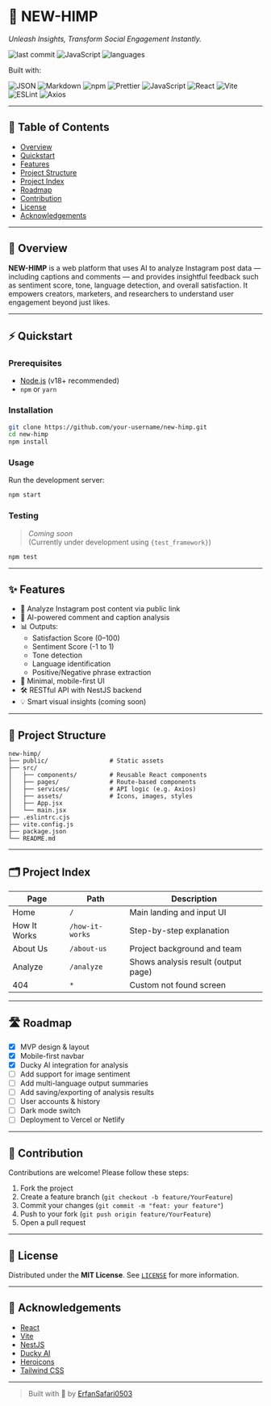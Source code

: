 # 🚀 NEW-HIMP

_Unleash Insights, Transform Social Engagement Instantly._

![last commit](https://img.shields.io/github/last-commit/ErfanSafari0503/new-himp?style=flat-square)
![JavaScript](https://img.shields.io/badge/javascript-98%25-yellow?style=flat-square)
![languages](https://img.shields.io/github/languages/count/ErfanSafari0503/new-himp?style=flat-square)

Built with:

![JSON](https://img.shields.io/badge/JSON-000?style=flat&logo=json)
![Markdown](https://img.shields.io/badge/Markdown-000?style=flat&logo=markdown)
![npm](https://img.shields.io/badge/npm-CB3837?style=flat&logo=npm&logoColor=white)
![Prettier](https://img.shields.io/badge/Prettier-F7B93E?style=flat&logo=prettier&logoColor=black)
![JavaScript](https://img.shields.io/badge/JavaScript-F7DF1E?style=flat&logo=javascript&logoColor=black)
![React](https://img.shields.io/badge/React-61DAFB?style=flat&logo=react&logoColor=black)
![Vite](https://img.shields.io/badge/Vite-646CFF?style=flat&logo=vite&logoColor=white)
![ESLint](https://img.shields.io/badge/ESLint-4B32C3?style=flat&logo=eslint&logoColor=white)
![Axios](https://img.shields.io/badge/Axios-5A29E4?style=flat&logo=axios&logoColor=white)

---

## 📑 Table of Contents

- [Overview](#overview)
- [Quickstart](#quickstart)
- [Features](#features)
- [Project Structure](#project-structure)
- [Project Index](#project-index)
- [Roadmap](#roadmap)
- [Contribution](#contribution)
- [License](#license)
- [Acknowledgements](#acknowledgements)

---

## 📖 Overview

**NEW-HIMP** is a web platform that uses AI to analyze Instagram post data — including captions and comments — and provides insightful feedback such as sentiment score, tone, language detection, and overall satisfaction. It empowers creators, marketers, and researchers to understand user engagement beyond just likes.

---

## ⚡ Quickstart

### Prerequisites

- [Node.js](https://nodejs.org/en/) (v18+ recommended)
- `npm` or `yarn`

### Installation

```bash
git clone https://github.com/your-username/new-himp.git
cd new-himp
npm install
```

### Usage

Run the development server:

```bash
npm start
```

### Testing

> _Coming soon_  
> (Currently under development using `{test_framework}`)

```bash
npm test
```

---

## ✨ Features

- 🔗 Analyze Instagram post content via public link
- 🤖 AI-powered comment and caption analysis
- 📊 Outputs:
  - Satisfaction Score (0–100)
  - Sentiment Score (-1 to 1)
  - Tone detection
  - Language identification
  - Positive/Negative phrase extraction
- 🎯 Minimal, mobile-first UI
- 🛠 RESTful API with NestJS backend
- 💡 Smart visual insights (coming soon)

---

## 🧱 Project Structure

```
new-himp/
├── public/                 # Static assets
├── src/
│   ├── components/         # Reusable React components
│   ├── pages/              # Route-based components
│   ├── services/           # API logic (e.g. Axios)
│   ├── assets/             # Icons, images, styles
│   ├── App.jsx
│   └── main.jsx
├── .eslintrc.cjs
├── vite.config.js
├── package.json
└── README.md
```

---

## 🗂 Project Index

| Page         | Path            | Description                         |
| ------------ | --------------- | ----------------------------------- |
| Home         | `/`             | Main landing and input UI           |
| How It Works | `/how-it-works` | Step-by-step explanation            |
| About Us     | `/about-us`     | Project background and team         |
| Analyze      | `/analyze`      | Shows analysis result (output page) |
| 404          | `*`             | Custom not found screen             |

---

## 🛣 Roadmap

- [x] MVP design & layout
- [x] Mobile-first navbar
- [x] Ducky AI integration for analysis
- [ ] Add support for image sentiment
- [ ] Add multi-language output summaries
- [ ] Add saving/exporting of analysis results
- [ ] User accounts & history
- [ ] Dark mode switch
- [ ] Deployment to Vercel or Netlify

---

## 🤝 Contribution

Contributions are welcome! Please follow these steps:

1. Fork the project
2. Create a feature branch (`git checkout -b feature/YourFeature`)
3. Commit your changes (`git commit -m "feat: your feature"`)
4. Push to your fork (`git push origin feature/YourFeature`)
5. Open a pull request

---

## 📄 License

Distributed under the **MIT License**. See [`LICENSE`](./LICENSE) for more information.

---

## 🙌 Acknowledgements

- [React](https://reactjs.org/)
- [Vite](https://vitejs.dev/)
- [NestJS](https://nestjs.com/)
- [Ducky AI](https://www.duckyapi.com/)
- [Heroicons](https://heroicons.com/)
- [Tailwind CSS](https://tailwindcss.com/)

---

> Built with 💙 by [ErfanSafari0503](https://github.com/erfansafari0503)

